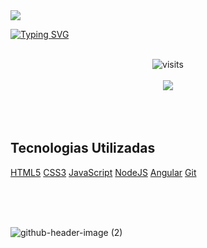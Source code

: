 <img src="https://github.com/rafaelzanella17/README/assets/69940411/0877a550-deb9-4fa8-a9c8-a1e8a54ba58f">
<br>

[![Typing SVG](https://readme-typing-svg.herokuapp.com?font=Fira+Code&weight=700&pause=1000&color=060608E9&random=false&width=735&lines=README.md+-+Criado+por+RAFAEL+ZANELLA+em+28%2F06%2F2024)](https://git.io/typing-svg)

<br>

<div  align="center">
<img src="https://visit-counter.vercel.app/counter.png?page=https%3A%2F%2Fgithub.com%2Frafaelzanella17&s=50&c=e1d014&bg=00000000&no=5&ff=digi&tb=Visitantes%3A+&ta=" alt="visits">  
</div>

<br>

<div align="center">
  <img src="https://github-readme-streak-stats.herokuapp.com?user=rafaelzanella17&theme=gruvbox&locale=pt_BR)](https://git.io/streak-stats">
</div>

<br>
<br>
<br>

## Tecnologias Utilizadas
  [HTML5](https://developer.mozilla.org/pt-BR/docs/Web/HTML)
  [CSS3](https://developer.mozilla.org/pt-BR/docs/Web/CSS)
  [JavaScript](https://developer.mozilla.org/pt-BR/docs/Web/JavaScript)
  [NodeJS](https://nodejs.org/pt)
  [Angular](https://angular.dev/)
  [Git](https://git-scm.com/)



<br>
<br>
<br>

![github-header-image (2)](https://github.com/rafaelzanella17/README/assets/69940411/5f2e7309-4a81-498b-82fa-2b3eed9b59c5)
